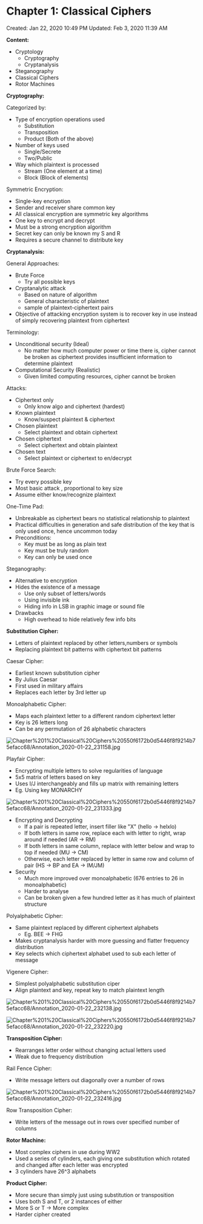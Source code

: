 # Chapter 1: Classical Ciphers

Created: Jan 22, 2020 10:49 PM
Updated: Feb 3, 2020 11:39 AM

**Content:**

- Cryptology
    - Cryptography
    - Cryptanalysis
- Steganography
- Classical Ciphers
- Rotor Machines

**Cryptography:**

Categorized by:

- Type of encryption operations used
    - Substitution
    - Transposition
    - Product (Both of the above)
- Number of keys used
    - Single/Secrete
    - Two/Public
- Way which plaintext is processed
    - Stream (One element at a time)
    - Block (Block of elements)

Symmetric Encryption:

- Single-key encryption
- Sender and receiver share common key
- All classical encryption are symmetric key algorithms
- One key to encrypt and decrypt
- Must be a strong encryption algorithm
- Secret key can only be known my S and R
- Requires a secure channel to distribute key

**Cryptanalysis:**

General Approaches:

- Brute Force
    - Try all possible keys
- Cryptanalytic attack
    - Based on nature of algorithm
    - General characteristic of plaintext
    - sample of plaintext-ciphertext pairs
- Objective of attacking encryption system is to recover key in use instead of simply recovering plaintext from ciphertext

Terminology:

- Unconditional security (Ideal)
    - No matter how much computer power or time there is, cipher cannot be broken as ciphertext provides insufficient information to determine plaintext
- Computational Security (Realistic)
    - Given limited computing resources, cipher cannot be broken

Attacks:

- Ciphertext only
    - Only know algo and ciphertext (hardest)
- Known plaintext
    - Know/suspect plaintext & ciphertext
- Chosen plaintext
    - Select plaintext and obtain ciphertext
- Chosen ciphertext
    - Select ciphertext and obtain plaintext
- Chosen text
    - Select plaintext or ciphertext to en/decrypt

Brute Force Search:

- Try every possible key
- Most basic attack , proportional to key size
- Assume either know/recognize plaintext

One-Time Pad:

- Unbreakable as ciphertext bears no statistical relationship to plaintext
- Practical difficulties in generation and safe distribution of the key that is only used once, hence uncommon today
- Preconditions:
    - Key must be as long as plain text
    - Key must be truly random
    - Key can only be used once

Steganography:

- Alternative to encryption
- Hides the existence of a message
    - Use only subset of letters/words
    - Using invisible ink
    - Hiding info in LSB in graphic image or sound file
- Drawbacks
    - High overhead to hide relatively few info bits

**Substitution Cipher:**

- Letters of plaintext replaced by other letters,numbers or symbols
- Replacing plaintext bit patterns with ciphertext bit patterns

Caesar Cipher:

- Earliest known substitution cipher
- By Julius Caesar
- First used in military affairs
- Replaces each letter by 3rd letter up

Monoalphabetic Cipher:

- Maps each plaintext letter to a different random ciphertext letter
- Key is 26 letters long
- Can be any permutation of 26 alphabetic characters

![Chapter%201%20Classical%20Ciphers%20550f6172b0d5446f8f9214b75efacc68/Annotation_2020-01-22_231158.jpg](Chapter%201%20Classical%20Ciphers%20550f6172b0d5446f8f9214b75efacc68/Annotation_2020-01-22_231158.jpg)

Playfair Cipher:

- Encrypting multiple letters to solve regularities of language
- 5x5 matrix of letters based on key
- Uses I/J interchangeably and fills up matrix with remaining letters
- Eg. Using key MONARCHY

![Chapter%201%20Classical%20Ciphers%20550f6172b0d5446f8f9214b75efacc68/Annotation_2020-01-22_231333.jpg](Chapter%201%20Classical%20Ciphers%20550f6172b0d5446f8f9214b75efacc68/Annotation_2020-01-22_231333.jpg)

- Encrypting and Decrypting
    - If a pair is repeated letter, insert filler like "X" (hello -> helxlo)
    - If both letters in same row, replace each with letter to right, wrap around if needed (AR -> RM)
    - If both letters in same column, replace with letter below and wrap to top if needed (MU -> CM)
    - Otherwise, each letter replaced by letter in same row and column of pair (HS -> BP and EA -> IM/JM)
- Security
    - Much more improved over monoalphabetic (676 entries to 26 in monoalphabetic)
    - Harder to analyse
    - Can be broken given a few hundred letter as it has much of plaintext structure

Polyalphabetic Cipher:

- Same plaintext replaced by different ciphertext alphabets
    - Eg. BEE -> FHG
- Makes cryptanalysis harder with more guessing and flatter frequency distribution
- Key selects which ciphertext alphabet used to sub each letter of message

Vigenere Cipher:

- Simplest polyalphabetic substitution ciper
- Align plaintext and key, repeat key to match plaintext length

![Chapter%201%20Classical%20Ciphers%20550f6172b0d5446f8f9214b75efacc68/Annotation_2020-01-22_232138.jpg](Chapter%201%20Classical%20Ciphers%20550f6172b0d5446f8f9214b75efacc68/Annotation_2020-01-22_232138.jpg)

![Chapter%201%20Classical%20Ciphers%20550f6172b0d5446f8f9214b75efacc68/Annotation_2020-01-22_232220.jpg](Chapter%201%20Classical%20Ciphers%20550f6172b0d5446f8f9214b75efacc68/Annotation_2020-01-22_232220.jpg)

**Transposition Cipher:**

- Rearranges letter order without changing actual letters used
- Weak due to frequency distribution

Rail Fence Cipher:

- Write message letters out diagonally over a number of rows

![Chapter%201%20Classical%20Ciphers%20550f6172b0d5446f8f9214b75efacc68/Annotation_2020-01-22_232416.jpg](Chapter%201%20Classical%20Ciphers%20550f6172b0d5446f8f9214b75efacc68/Annotation_2020-01-22_232416.jpg)

Row Transposition Cipher:

- Write letters of the message out in rows over specified number of columns

**Rotor Machine:**

- Most complex ciphers in use during WW2
- Used a series of cylinders, each giving one substitution which rotated and changed after each letter was encrypted
- 3 cylinders have 26^3 alphabets

**Product Cipher:**

- More secure than simply just using substitution or transposition
- Uses both S and T, or 2 instances of either
- More S or T -> More complex
- Harder cipher created